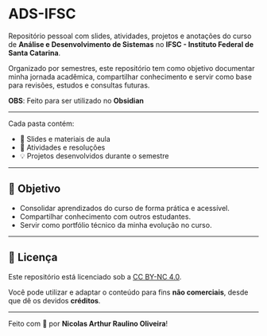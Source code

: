 # ADS-IFSC

Repositório pessoal com slides, atividades, projetos e anotações do curso de **Análise e Desenvolvimento de Sistemas** no **IFSC - Instituto Federal de Santa Catarina**.

Organizado por semestres, este repositório tem como objetivo documentar minha jornada acadêmica, compartilhar conhecimento e servir como base para revisões, estudos e consultas futuras.

**OBS**: Feito para ser utilizado no **Obsidian**

---
Cada pasta contém:
- 📑 Slides e materiais de aula
- 📝 Atividades e resoluções
- 💡 Projetos desenvolvidos durante o semestre

---

## 📌 Objetivo

- Consolidar aprendizados do curso de forma prática e acessível.
- Compartilhar conhecimento com outros estudantes.
- Servir como portfólio técnico da minha evolução no curso.

---

## 📜 Licença

Este repositório está licenciado sob a [CC BY-NC 4.0](https://creativecommons.org/licenses/by-nc/4.0/).

Você pode utilizar e adaptar o conteúdo para fins **não comerciais**, desde que dê os devidos **créditos**.

---

Feito com 💚 por **Nicolas Arthur Raulino Oliveira**!